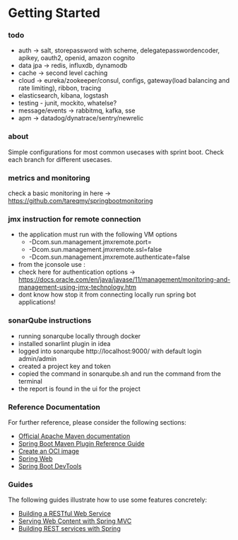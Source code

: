 # Getting Started

### todo
- auth -> salt, storepassword with scheme, delegatepasswordencoder, apikey, oauth2, openid, amazon cognito
- data jpa -> redis, influxdb, dynamodb
- cache -> second level caching
- cloud -> eureka/zookeeper/consul, configs, gateway(load balancing and rate limiting), ribbon, tracing
- elasticsearch, kibana, logstash
- testing - junit, mockito, whatelse?
- message/events -> rabbitmq, kafka, sse
- apm -> datadog/dynatrace/sentry/newrelic

### about
Simple configurations for most common usecases with sprint boot.
Check each branch for different usecases.

### metrics and monitoring
check a basic monitoring in here -> https://github.com/tareqmy/springbootmonitoring

### jmx instruction for remote connection
- the application must run with the following VM options
  - -Dcom.sun.management.jmxremote.port=<jmxPort> 
  - -Dcom.sun.management.jmxremote.ssl=false 
  - -Dcom.sun.management.jmxremote.authenticate=false
- from the jconsole use <hostIP>:<jmxPort>
- check here for authentication options -> https://docs.oracle.com/en/java/javase/11/management/monitoring-and-management-using-jmx-technology.htm
- dont know how stop it from connecting locally run spring bot applications!

### sonarQube instructions
- running sonarqube locally through docker
- installed sonarlint plugin in idea
- logged into sonarqube http://localhost:9000/ with default login admin/admin
- created a project key and token
- copied the command in sonarqube.sh and run the command from the terminal
- the report is found in the ui for the project

### Reference Documentation

For further reference, please consider the following sections:

* [Official Apache Maven documentation](https://maven.apache.org/guides/index.html)
* [Spring Boot Maven Plugin Reference Guide](https://docs.spring.io/spring-boot/docs/2.6.3/maven-plugin/reference/html/)
* [Create an OCI image](https://docs.spring.io/spring-boot/docs/2.6.3/maven-plugin/reference/html/#build-image)
* [Spring Web](https://docs.spring.io/spring-boot/docs/2.6.3/reference/htmlsingle/#boot-features-developing-web-applications)
* [Spring Boot DevTools](https://docs.spring.io/spring-boot/docs/2.6.3/reference/htmlsingle/#using-boot-devtools)

### Guides

The following guides illustrate how to use some features concretely:

* [Building a RESTful Web Service](https://spring.io/guides/gs/rest-service/)
* [Serving Web Content with Spring MVC](https://spring.io/guides/gs/serving-web-content/)
* [Building REST services with Spring](https://spring.io/guides/tutorials/bookmarks/)

